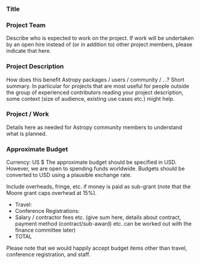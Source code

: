 ### Title

### Project Team
Describe who is expected to work on the project. If work will be undertaken by an open hire instead of (or in addition to) other project members, please indicate that here.

### Project Description
How does this benefit Astropy packages / users / community / ...? Short summary.
In particular for projects that are most useful for people outside the group of experienced contributors reading your project description, some context (size of audience, existing use cases etc.) might help.

### Project / Work
Details here as needed for Astropy community members to understand what is planned.

### Approximate Budget
Currency: US $
The approximate budget should be specified in USD. However, we are open to spending funds worldwide. Budgets should be converted to USD using a plausible exchange rate.

Include overheads, fringe, etc. if money is paid as sub-grant (note that the Moore grant caps overhead at 15%).

- Travel:
- Conference Registrations:
- Salary / contractor fees etc. (give sum here, details about contract, payment method (contract/sub-award) etc. can be worked out with the finance committee later)
- TOTAL

Please note that we would happily accept budget items other than travel, conference registration, and staff.
